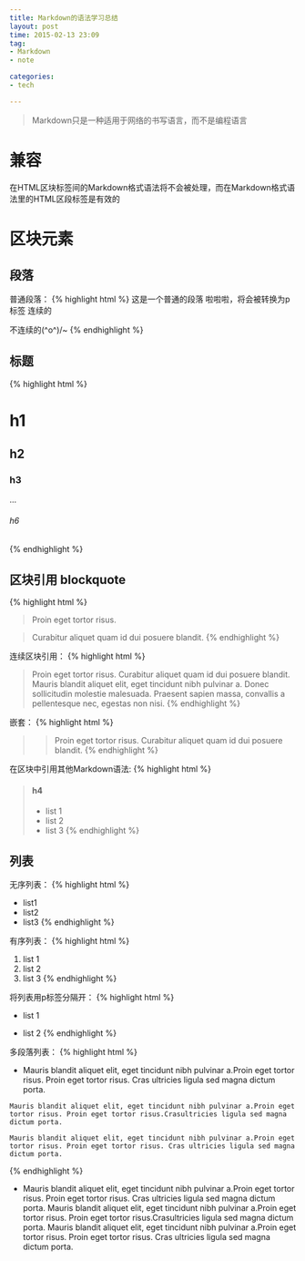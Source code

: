 ```yaml
---
title: Markdown的语法学习总结
layout: post
time: 2015-02-13 23:09
tag:
- Markdown
- note

categories:
- tech

---
```


> Markdown只是一种适用于网络的书写语言，而不是编程语言

# 兼容

在HTML区块标签间的Markdown格式语法将不会被处理，而在Markdown格式语法里的HTML区段标签是有效的

# 区块元素

## 段落
普通段落：
{% highlight html %}
这是一个普通的段落
啦啦啦，将会被转换为p标签
连续的

不连续的\(^o^)/~
{% endhighlight %}

## 标题
{% highlight html %}
# h1
## h2
### h3
...
###### h6
{% endhighlight %}

## 区块引用 blockquote
{% highlight html %}
> Proin eget tortor risus.

> Curabitur aliquet quam id dui posuere blandit.
{% endhighlight %}

连续区块引用：
{% highlight html %}
> Proin eget tortor risus.
> Curabitur aliquet quam id dui posuere blandit.
> Mauris blandit aliquet elit, eget tincidunt nibh pulvinar a.
> Donec sollicitudin molestie malesuada.
> Praesent sapien massa, convallis a pellentesque nec, egestas non nisi.
{% endhighlight %}

嵌套：
{% highlight html %}
> > Proin eget tortor risus. Curabitur aliquet quam id dui posuere blandit.
{% endhighlight %}

在区块中引用其他Markdown语法:
{% highlight html %}
> #### h4
> 
> * list 1
> * list 2
> * list 3
{% endhighlight %}

## 列表
无序列表：
{% highlight html %}
* list1
* list2
* list3
{% endhighlight %}

有序列表：
{% highlight html %}
1. list 1 
2. list 2
3. list 3
{% endhighlight %}

将列表用p标签分隔开：
{% highlight html %}
* list 1

* list 2
{% endhighlight %}

多段落列表：
{% highlight html %}
*   Mauris blandit aliquet elit, eget tincidunt nibh pulvinar a.Proin eget tortor risus. Proin eget tortor risus. Cras ultricies ligula sed magna dictum porta.
<!-- 加入空格可以使段落被p标签分开 -->
    Mauris blandit aliquet elit, eget tincidunt nibh pulvinar a.Proin eget tortor risus. Proin eget tortor risus.Crasultricies ligula sed magna dictum porta.

    Mauris blandit aliquet elit, eget tincidunt nibh pulvinar a.Proin eget tortor risus. Proin eget tortor risus. Cras ultricies ligula sed magna dictum porta.
{% endhighlight %}

*   Mauris blandit aliquet elit, eget tincidunt nibh pulvinar a.Proin eget tortor risus. Proin eget tortor risus. Cras ultricies ligula sed magna dictum porta.
    Mauris blandit aliquet elit, eget tincidunt nibh pulvinar a.Proin eget tortor risus. Proin eget tortor risus.Crasultricies ligula sed magna dictum porta.
    Mauris blandit aliquet elit, eget tincidunt nibh pulvinar a.Proin eget tortor risus. Proin eget tortor risus. Cras
ultricies ligula sed magna dictum porta.
